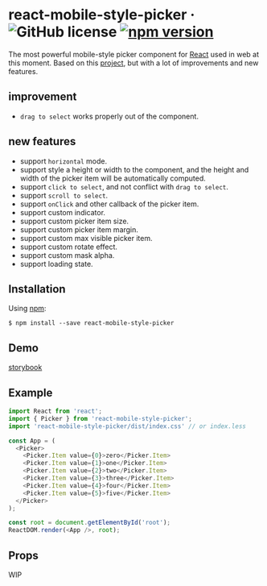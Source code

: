# react-mobile-style-picker &middot; ![GitHub license](https://img.shields.io/badge/license-MIT-blue.svg) [![npm version](https://img.shields.io/npm/v/react-mobile-style-picker.svg?style=flat)](https://www.npmjs.com/package/react-mobile-style-picker)

The most powerful mobile-style picker component for [React](https://reactjs.org/) used in web at this moment.
Based on this [project](https://github.com/react-component/m-picker), but with a lot of improvements and new features.

## improvement

- `drag to select` works properly out of the component.

## new features

- support `horizontal` mode.
- support style a height or width to the component, and the height and width of the picker item will be automatically computed.
- support `click to select`, and not conflict with `drag to select`.
- support `scroll to select`.
- support `onClick` and other callback of the picker item.
- support custom indicator.
- support custom picker item size.
- support custom picker item margin.
- support custom max visible picker item.
- support custom rotate effect.
- support custom mask alpha.
- support loading state.

## Installation

Using [npm](https://www.npmjs.com/):

    $ npm install --save react-mobile-style-picker
    
## Demo

[storybook](https://vipcxj.github.io/react-mobile-style-picker/)

## Example
    
```javascript
import React from 'react';
import { Picker } from 'react-mobile-style-picker';
import 'react-mobile-style-picker/dist/index.css' // or index.less

const App = (
  <Picker>
    <Picker.Item value={0}>zero</Picker.Item>
    <Picker.Item value={1}>one</Picker.Item>
    <Picker.Item value={2}>two</Picker.Item>
    <Picker.Item value={3}>three</Picker.Item>
    <Picker.Item value={4}>four</Picker.Item>
    <Picker.Item value={5}>five</Picker.Item>
  </Picker>
);

const root = document.getElementById('root');
ReactDOM.render(<App />, root);

```

## Props

WIP
